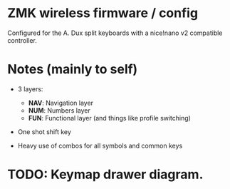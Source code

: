 # ZMK wireless firmware / config
Configured for the A. Dux split keyboards with a nice!nano v2 compatible controller.

# Notes (mainly to self)

- 3 layers:
    - **NAV**: Navigation layer
    - **NUM**: Numbers layer
    - **FUN**: Functional layer (and things like profile switching)

- One shot shift key
- Heavy use of combos for all symbols and common keys

# TODO: Keymap drawer diagram.
